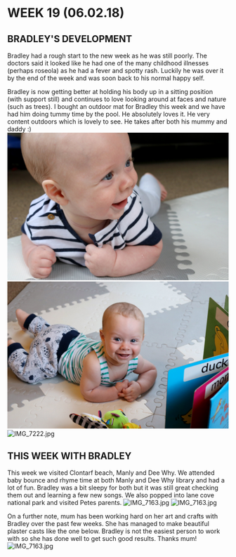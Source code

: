 # WEEK 19 (06.02.18)

## BRADLEY'S DEVELOPMENT
Bradley had a rough start to the new week as he was still poorly. The doctors said it looked like he had one of the many childhood illnesses (perhaps roseola) as he had a fever and spotty rash. Luckily he was over it by the end of the week and was soon back to his normal happy self. 

Bradley is now getting better at holding his body up in a sitting position (with support still) and continues to love looking around at faces and nature (such as trees). I bought an outdoor mat for Bradley this week and we have had him doing tummy time by the pool. He absolutely loves it. He very content outdoors which is lovely to see. He takes after both his mummy and daddy :)
![IMG_6179.jpg](IMG_6179.jpg "IMG_6179.jpg")
![IMG_6204.jpg](IMG_6204.jpg "IMG_6204.jpg")
![IMG_7222.jpg](IMG_7222.jpg "IMG_7222.jpg")

## THIS WEEK WITH BRADLEY
This week we visited Clontarf beach, Manly and Dee Why. We attended baby bounce and rhyme time at both Manly and Dee Why library and had a lot of fun. Bradley was a bit sleepy for both but it was still great checking them out and learning a few new songs. We also popped into lane cove national park and visited Petes parents. 
![IMG_7163.jpg](IMG_7163.jpg "IMG_7163.jpg")
![IMG_7163.jpg](IMG_7163.jpg "IMG_7163.jpg")

On a further note, mum has been working hard on her art and crafts with Bradley over the past few weeks. She has managed to make beautiful plaster casts like the one below. Bradley is not the easiest person to work with so she has done well to get such good results. Thanks mum! 
![IMG_7163.jpg](IMG_7163.jpg "IMG_7163.jpg")
